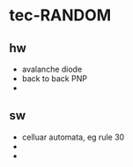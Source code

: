 # tec-RANDOM
## hw
- avalanche diode 
- back to back PNP
- 

## sw
- celluar automata, eg rule 30
- 
- 
